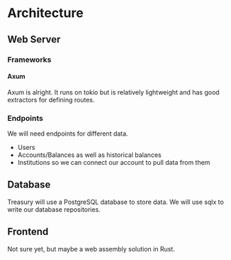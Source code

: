 # Architecture

## Web Server

### Frameworks
#### Axum
Axum is alright.  It runs on tokio but is relatively lightweight and has good extractors for defining routes.

### Endpoints
We will need endpoints for different data.
- Users
- Accounts/Balances as well as historical balances
- Institutions so we can connect our account to pull data from them

## Database
Treasury will use a PostgreSQL database to store data.  We will use sqlx to write our database repositories.

## Frontend
Not sure yet, but maybe a web assembly solution in Rust.
